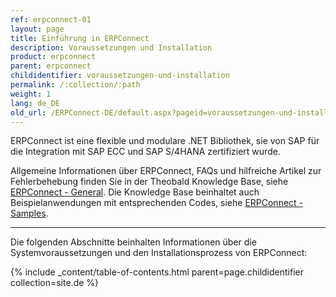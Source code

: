```yaml
---
ref: erpconnect-01
layout: page
title: Einführung in ERPConnect
description: Voraussetzungen und Installation
product: erpconnect
parent: erpconnect
childidentifier: voraussetzungen-und-installation
permalink: /:collection/:path
weight: 1
lang: de_DE
old_url: /ERPConnect-DE/default.aspx?pageid=voraussetzungen-und-installation
---
```


ERPConnect ist eine flexible und modulare .NET Bibliothek, sie von SAP für die Integration mit SAP ECC und SAP S/4HANA zertifiziert wurde.

Allgemeine Informationen über ERPConnect, FAQs und hilfreiche Artikel zur Fehlerbehebung finden Sie in der Theobald Knowledge Base, siehe [ERPConnect - General](https://kb.theobald-software.com/erpconnect-general).
Die Knowledge Base beinhaltet auch Beispielanwendungen mit entsprechenden Codes, siehe [ERPConnect - Samples](https://kb.theobald-software.com/erpconnect-samples).

****
Die folgenden Abschnitte beinhalten Informationen über die Systemvoraussetzungen und den Installationsprozess von ERPConnect:

{% include _content/table-of-contents.html parent=page.childidentifier collection=site.de %}